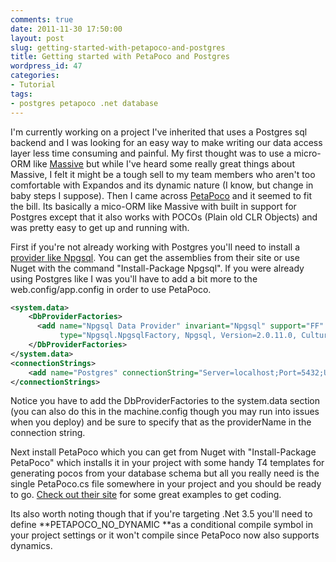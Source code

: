 ```yaml
---
comments: true
date: 2011-11-30 17:50:00
layout: post
slug: getting-started-with-petapoco-and-postgres
title: Getting started with PetaPoco and Postgres
wordpress_id: 47
categories:
- Tutorial
tags:
- postgres petapoco .net database
---
```


I'm currently working on a project I've inherited that uses a Postgres sql backend and I was looking for an easy way to make writing our data access layer less time consuming and painful. My first thought was to use a micro-ORM like [Massive](https://github.com/robconery/massive) but while I've heard some really great things about Massive, I felt it might be a tough sell to my team members who aren't too comfortable with Expandos and its dynamic nature (I know, but change in baby steps I suppose). Then I came across [PetaPoco](http://www.toptensoftware.com/petapoco/) and it seemed to fit the bill. Its basically a mico-ORM like Massive with built in support for Postgres except that it also works with POCOs (Plain old CLR Objects) and was pretty easy to get up and running with.

First if you're not already working with Postgres you'll need to install a [provider like Npgsql](http://npgsql.projects.postgresql.org/). You can get the assemblies from their site or use Nuget with the command "Install-Package Npgsql". If you were already using Postgres like I was you'll have to add a bit more to the web.config/app.config in order to use PetaPoco.

``` xml
<system.data>
	<DbProviderFactories>
	  <add name="Npgsql Data Provider" invariant="Npgsql" support="FF" description=".Net Framework Data Provider for Postgresql Server"
		   type="Npgsql.NpgsqlFactory, Npgsql, Version=2.0.11.0, Culture=neutral, PublicKeyToken=5d8b90d52f46fda7" />
	</DbProviderFactories>
</system.data>
<connectionStrings>
	<add name="Postgres" connectionString="Server=localhost;Port=5432;User Id=testuser;Password=secret;Database=testdb;" providerName="Npgsql"/>
</connectionStrings>
```

Notice you have to add the DbProviderFactories to the system.data section (you can also do this in the machine.config though you may run into issues when you deploy) and be sure to specify that as the providerName in the connection string.

Next install PetaPoco which you can get from Nuget with "Install-Package PetaPoco" which installs it in your project with some handy T4 templates for generating pocos from your database schema but all you really need is the single PetaPoco.cs file somewhere in your project and you should be ready to go. [Check out their site](http://www.toptensoftware.com/petapoco/) for some great examples to get coding.

Its also worth noting though that if you're targeting .Net 3.5 you'll need to define **PETAPOCO_NO_DYNAMIC **as a conditional compile symbol in your project settings or it won't compile since PetaPoco now also supports dynamics.
